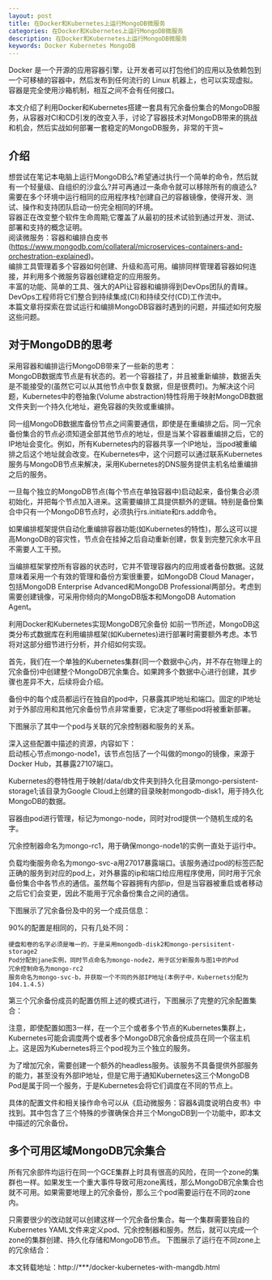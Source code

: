 ```yaml
---
layout: post
title: 在Docker和Kubernetes上运行MongoDB微服务
categories: 在Docker和Kubernetes上运行MongoDB微服务
description: 在Docker和Kubernetes上运行MongoDB微服务
keywords: Docker Kubernetes MongoDB
---
```



Docker 是一个开源的应用容器引擎，让开发者可以打包他们的应用以及依赖包到一个可移植的容器中，然后发布到任何流行的 Linux 机器上，也可以实现虚拟。容器是完全使用沙箱机制，相互之间不会有任何接口。

本文介绍了利用Docker和Kubernetes搭建一套具有冗余备份集合的MongoDB服务，从容器对CI和CD引发的改变入手，讨论了容器技术对MongoDB带来的挑战和机会，然后实战如何部署一套稳定的MongoDB服务，非常的干货~  

## 介绍
想尝试在笔记本电脑上运行MongoDB么?希望通过执行一个简单的命令，然后就有一个轻量级、自组织的沙盒么?并可再通过一条命令就可以移除所有的痕迹么?  
需要在多个环境中运行相同的应用程序栈?创建自己的容器镜像，使得开发、测试、操作和支持团队启动一份完全相同的环境。  
容器正在改变整个软件生命周期;它覆盖了从最初的技术试验到通过开发、测试、部署和支持的概念证明。  
阅读微服务：容器和编排白皮书(https://www.mongodb.com/collateral/microservices-containers-and-orchestration-explained)。  
编排工具管理着多个容器如何创建、升级和高可用。编排同样管理着容器如何连接，并利用多个微服务容器创建稳定的应用服务。    
丰富的功能、简单的工具、强大的API让容器和编排得到DevOps团队的青睐。DevOps工程师将它们整合到持续集成(CI)和持续交付(CD)工作流中。  
本篇文章将探索在尝试运行和编排MongoDB容器时遇到的问题，并描述如何克服这些问题。

## 对于MongoDB的思考
采用容器和编排运行MongoDB带来了一些新的思考：  
MongoDB数据库节点是有状态的。若一个容器挂了，并且被重新编排，数据丢失是不能接受的(虽然它可以从其他节点中恢复数据，但是很费时)。为解决这个问题，Kubernetes中的卷抽象(Volume abstraction)特性将用于映射MongoDB数据文件夹到一个持久化地址，避免容器的失败或重编排。  

同一组MongoDB数据库备份节点之间需要通信，即使是在重编排之后。同一冗余备份集合的节点必须知道全部其他节点的地址，但是当某个容器重编排之后，它的IP地址会变化。例如，所有Kubernetes内的容器共享一个IP地址，当pod被重编排之后这个地址就会改变。在Kubernetes中，这个问题可以通过联系Kubernetes服务与MongoDB节点来解决，采用Kubernetes的DNS服务提供主机名给重编排之后的服务。  

一旦每个独立的MongoDB节点(每个节点在单独容器中)启动起来，备份集合必须初始化，并把每个节点加入进来。这需要编排工具提供额外的逻辑。特别是备份集合中只有一个MongoDB节点时，必须执行rs.initiate和rs.add命令。  

如果编排框架提供自动化重编排容器功能(如Kubernetes的特性)，那么这可以提高MongoDB的容灾性，节点会在挂掉之后自动重新创建，恢复到完整冗余水平且不需要人工干预。  

当编排框架掌控所有容器的状态时，它并不管理容器内的应用或者备份数据。这就意味着采用一个有效的管理和备份方案很重要，如MongoDB Cloud Manager，包括MongoDB Enterprise Advanced和MongoDB Professional两部分。考虑到需要创建镜像，可采用你倾向的MongoDB版本和MongoDB Automation Agent。  

利用Docker和Kubernetes实现MongoDB冗余备份
如前一节所述，MongoDB这类分布式数据库在利用编排框架(如Kubernetes)进行部署时需要额外考虑。本节将对这部分细节进行分析，并介绍如何实现。  

首先，我们在一个单独的Kubernetes集群(同一个数据中心内，并不存在物理上的冗余备份)中创建整个MongoDB冗余集合。如果跨多个数据中心进行创建，其步骤也差异不大，后续将会介绍。  

备份中的每个成员都运行在独自的pod中，只暴露其IP地址和端口。固定的IP地址对于外部应用和其他冗余备份节点非常重要，它决定了哪些pod将被重新部署。  

下图展示了其中一个pod与关联的冗余控制器和服务的关系。  

深入这些配置中描述的资源，内容如下：  
启动核心节点mongo-node1，该节点包括了一个叫做的mongo的镜像，来源于Docker Hub，其暴露27107端口。

Kubernetes的卷特性用于映射/data/db文件夹到持久化目录mongo-persistent-storage1;该目录为Google Cloud上创建的目录映射mongodb-disk1，用于持久化MongoDB的数据。

容器由pod进行管理，标记为mongo-node，同时对rod提供一个随机生成的名字。

冗余控制器命名为mongo-rc1，用于确保mongo-node1的实例一直处于运行中。

负载均衡服务命名为mongo-svc-a用27017暴露端口。该服务通过pod的标签匹配正确的服务到对应的pod上，对外暴露的ip和端口给应用程序使用，同时用于冗余备份集合中各节点的通信。虽然每个容器拥有内部ip，但是当容器被重启或者移动之后它们会变更，因此不能用于冗余备份集合之间的通信。

下图展示了冗余备份及中的另一个成员信息：

90%的配置是相同的，只有几处不同：
```
硬盘和卷的名字必须是唯一的，于是采用mongodb-disk2和mongo-persisitent-storage2
Pod分配到jane实例，同时节点命名为mongo-node2，用于区分新服务与图1中的Pod
冗余控制命名为mongo-rc2
服务命名为mongo-svc-b，并获取一个不同的外部IP地址(本例子中，Kubernets分配为104.1.4.5)
```
第三个冗余备份成员的配置仿照上述的模式进行，下图展示了完整的冗余配置集合：

注意，即使配置如图3一样，在一个三个或者多个节点的Kubernetes集群上，Kubernetes可能会调度两个或者多个MongoDB冗余备份成员在同一个宿主机上。这是因为Kubernetes将三个pod视为三个独立的服务。

为了增加冗余，需要创建一个额外的headless服务。该服务不具备提供外部服务的能力，甚至没有外部IP地址，但是它用于通知Kubernetes这三个MongoDB Pod是属于同一个服务，于是Kubernetes会将它们调度在不同的节点上。

具体的配置文件和相关操作命令可以从《启动微服务：容器&调度说明白皮书》中找到。其中包含了三个特殊的步骤确保合并三个MongoDB到一个功能中，即本文中描述的冗余备份。

## 多个可用区域MongoDB冗余集合
所有冗余部件均运行在同一个GCE集群上时具有很高的风险，在同一个zone的集群也一样。如果发生一个重大事件导致可用zone离线，那么MongoDB冗余集合也就不可用。如果需要地理上的冗余备份，那么三个pod需要运行在不同的zone内。

只需要很少的改动就可以创建这样一个冗余备份集合。每一个集群需要独自的Kubernetes YAML文件来定义pod、冗余控制器和服务。然后，就可以完成一个zone的集群创建、持久化存储和MongoDB节点。
下图展示了运行在不同zone上的冗余结合：

本文转载地址：http://***/docker-kubernetes-with-mangdb.html
